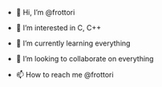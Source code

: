 - 👋 Hi, I’m @frottori
- 👀 I’m interested in C, C++
- 🌱 I’m currently learning everything
- 💞️ I’m looking to collaborate on everything

- 📫 How to reach me @frottori

<!---
frottori/frottori is a ✨ special ✨ repository because its `README.md` (this file) appears on your GitHub profile.
You can click the Preview link to take a look at your changes.
--->
